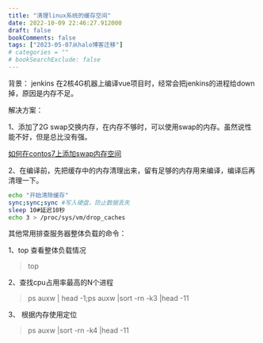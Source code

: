 ```yaml
---
title: "清理linux系统的缓存空间"
date: 2022-10-09 22:46:27.912000
draft: false
bookComments: false
tags: ["2023-05-07从halo博客迁移"]
# categories = ""
# bookSearchExclude: false
---
```


背景：
jenkins 在2核4G机器上编译vue项目时，经常会把jenkins的进程给down掉，原因是内存不足。

解决方案：

1、添加了2G swap交换内存，在内存不够时，可以使用swap的内存。虽然说性能不好，但是总比没有强。

[如何在contos7上添加swap内存空间](/posts/history/contos7添加swap内存)

2、在编译前，先把缓存中的内存清理出来，留有足够的内存用来编译，编译后再清理一下。
```bash
echo "开始清除缓存"
sync;sync;sync #写入硬盘，防止数据丢失
sleep 10#延迟10秒
echo 3 > /proc/sys/vm/drop_caches
```


其他常用排查服务器整体负载的命令：

1、top 查看整体负载情况
> top

2、查找cpu占用率最高的N个进程
> ps auxw | head -1;ps auxw |sort -rn -k3 |head -11

3、 根据内存使用定位
> ps auxw |sort -rn -k4 |head -11
